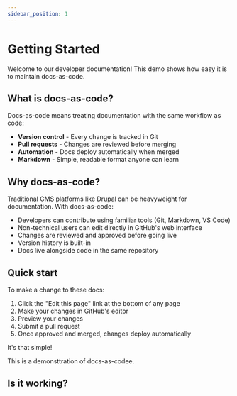 ```yaml
---
sidebar_position: 1
---
```


# Getting Started

Welcome to our developer documentation! This demo shows how easy it is to maintain docs-as-code.

## What is docs-as-code?

Docs-as-code means treating documentation with the same workflow as code:

- **Version control** - Every change is tracked in Git
- **Pull requests** - Changes are reviewed before merging
- **Automation** - Docs deploy automatically when merged
- **Markdown** - Simple, readable format anyone can learn

## Why docs-as-code?

Traditional CMS platforms like Drupal can be heavyweight for documentation. With docs-as-code:

- Developers can contribute using familiar tools (Git, Markdown, VS Code)
- Non-technical users can edit directly in GitHub's web interface
- Changes are reviewed and approved before going live
- Version history is built-in
- Docs live alongside code in the same repository

## Quick start

To make a change to these docs:

1. Click the "Edit this page" link at the bottom of any page
2. Make your changes in GitHub's editor
3. Preview your changes
4. Submit a pull request
5. Once approved and merged, changes deploy automatically

It's that simple!

This is a demonsttration of docs-as-codee.

## Is it working?
